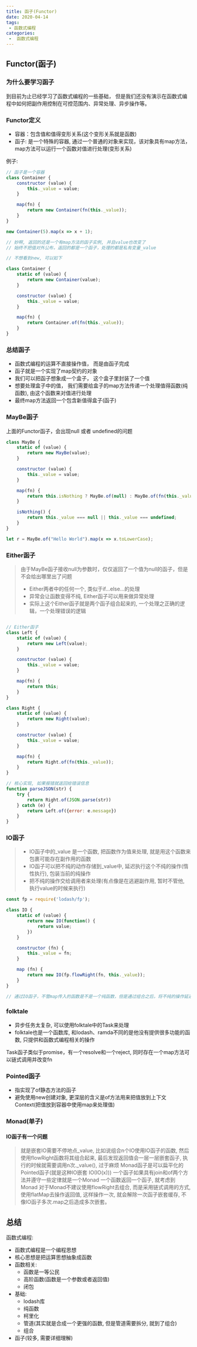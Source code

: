 ```yaml
---
title: 函子(Functor)
date: 2020-04-14
tags:
 - 函数式编程
categories:
 -  函数式编程
---
```


## Functor(函子)

### 为什么要学习函子

到目前为止已经学习了函数式编程的一些基础， 但是我们还没有演示在函数式编程中如何把副作用控制在可控范围内、异常处理、异步操作等。

### Functor定义

+ 容器：包含值和值得变形关系(这个变形关系就是函数)
+ 函子: 是一个特殊的容器, 通过一个普通的对象来实现，该对象具有map方法， map方法可以运行一个函数对值进行处理(变形关系)

例子:

```javaScript
// 函子是一个容器
class Container {
    constructor (value) {
        this._value = value;
    }

    map(fn) {
        return new Container(fn(this._value));
    }
}

new Container(5).map(x => x + 1);

// 妙啊, 返回的还是一个有map方法的函子实例, 并且value也改变了
// 始终不把值对外公布，返回的都是一个函子，处理的都是私有变量_value

// 不想看到new, 可以如下

class Container {
    static of (value) {
        return new Container(value);
    }

    constructor (value) {
        this._value = value;
    }

    map(fn) {
        return Container.of(fn(this._value));
    }
}
```

### 总结函子

+ 函数式编程的运算不直接操作值， 而是由函子完成
+ 函子就是一个实现了map契约的对象
+ 我们可以把函子想象成一个盒子， 这个盒子里封装了一个值
+ 想要处理盒子中的值， 我们需要给盒子的map方法传递一个处理值得函数(纯函数), 由这个函数来对值进行处理
+ 最终map方法返回一个包含新值得盒子(函子)

### MayBe函子

上面的Functor函子，会出现null 或者 undefined的问题

```javaScript
class MayBe {
    static of (value) {
        return new MayBe(value);
    }

    constructor (value) {
        this._value = value;
    }

    map(fn) {
        return this.isNothing ? MayBe.of(null) : MayBe.of(fn(this._value));
    }

    isNothing() {
        return this._value === null || this._value === undefined;
    }
}

let r = MayBe.of("Hello World").map(x => x.toLowerCase);
```

### Either函子

> 由于MayBe函子接收null为参数时，仅仅返回了一个值为null的函子，但是不会给出哪里出了问题
> + Either两者中的任何一个, 类似于if...else...的处理
> + 异常会让函数变得不纯, Either函子可以用来做异常处理
> + 实际上这个Either函子就是两个函子组合起来的, 一个处理之正确的逻辑，一个处理错误的逻辑

```javaScript

// Either函子
class Left {
    static of (value) {
        return new Left(value);
    }

    constructor (value) {
        this._value = value;
    }

    map(fn) {
        return this;
    }
}

class Right {
    static of (value) {
        return new Right(value);
    }

    constructor (value) {
        this._value = value;
    }

    map(fn) {
        return Right.of(fn(this._value));
    }
}

// 核心实现, 如果报错就返回给错误信息
function parseJSON(str) {
    try {
        return Right.of(JSON.parse(str))
    } catch (e) {
        return Left.of({error: e.message})
    }
}

```
### IO函子

> + IO函子中的_value 是一个函数, 把函数作为值来处理, 就是用这个函数来包裹可能存在副作用的函数
> + IO函子可以把不纯的动作存储到_value中, 延迟执行这个不纯的操作(惰性执行), 包装当前的纯操作
> + 把不纯的操作交给调用者来处理(有点像是在逃避副作用, 暂时不管他, 执行value的时候来执行)

```javaScript
const fp = require('lodash/fp');

class IO {
    static of (value) {
        return new IO(function() {
            return value;
        })
    }

    constructor (fn) {
        this._value = fn;
    }

    map (fn) {
        return new IO(fp.flowRight(fn, this._value));
    }
}

// 通过IO函子，不管map传入的函数是不是一个纯函数，但是通过组合之后，将不纯的操作延迟到了调用的时候
```

### folktale

+ 异步任务太复杂, 可以使用folktale中的Task来处理
+ folktale也是一个函数库, 和lodash、ramda不同的是他没有提供很多功能的函数, 只提供和函数式编程相关的操作

Task函子类似于promise，有一个resolve和一个reject, 同时存在一个map方法可以链式调用并改变fn

### Pointed函子

+ 指实现了of静态方法的函子
+ 避免使用new创建对象, 更深层的含义是of方法用来把值放到上下文Context(把值放到容器中使用map来处理值)

### Monad(单子)

#### IO函子有一个问题

>就是嵌套IO需要不停地点_value, 比如说组合n个IO使用IO函子的函数, 然后使用flowRight函数将其组合起来, 最后发现返回值会一层一层嵌套函子, 执行的时候就需要调用n次._value(), 过于麻烦
>Monad函子是可以扁平化的Pointed函子(就是这种IO嵌套 IO(IO(x)))
>一个函子如果具有join和of两个方法并遵守一些定律就是一个Monad
>一个函数返回一个函子, 就考虑到Monad
> 对于Monad不建议使用flowRight去组合, 而是采用链式调用的方式, 使用flatMap去操作返回值, 这样操作一次, 就会解除一次函子嵌套缓存, 不像IO函子多次.map之后造成多次嵌套。

## 总结

函数式编程: 
+ 函数式编程是一个编程思想
+ 核心思想是把运算思想抽象成函数
+ 函数相关: 
  - 函数是一等公民
  - 高阶函数(函数是一个参数或者返回值) 
  - 闭包
+ 基础:
  - lodash库
  - 纯函数
  - 柯里化
  - 管道(其实就是合成一个更强的函数, 但是管道需要拆分, 就到了组合)
  - 组合
+ 函子(较多, 需要详细理解)
